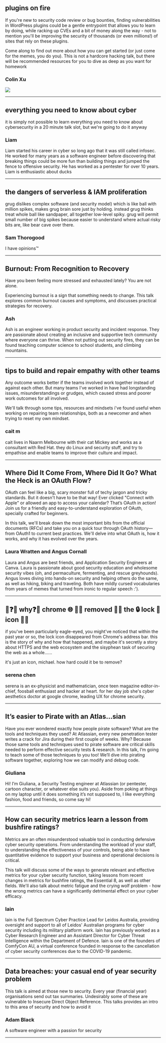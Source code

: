 ## plugins on fire

If you're new to security code review or bug bounties, finding vulnerabilities in WordPress plugins could be a gentle entrypoint that allows you to learn by doing, while racking up CVEs and a bit of money along the way - not to mention you'll be improving the security of thousands (or even millions!) of sites that rely on these plugins.

Come along to find out more about how you can get started (or just come for the memes, you do you). This is not a hardcore hacking talk, but there will be recommended resources for you to dive as deep as you want for homework

### Colin Xu

<div>
<img src="https://pbs.twimg.com/media/FSZTMPRaMAI2YeD.jpg:large" />
</div>

<hr />


## everything you need to know about cyber

it is simply not possible to learn everything you need to know about cybersecurity in a 20 minute talk slot, but we're going to do it anyway

### Liam

Liam started his career in cyber so long ago that it was still called infosec. He worked for many years as a software engineer before discovering that breaking things could be more fun than building things and jumped the fence to offensive security. He has worked as a pentester for over 10 years. Liam is enthusiastic about ducks


<hr />


## the dangers of serverless & IAM proliferation

grug dislikes complex software (and security model) which is like ball with million spikes, makes grug brain sore just by holding. instead grug thinks treat whole ball like sandpaper, all together low-level spiky. grug will permit small number of big spikes because easier to understand where actual risky bits are, like bear cave over there.

### Sam Thorogood

I have opinions™


<hr />


## Burnout: From Recognition to Recovery

Have you been feeling more stressed and exhausted lately? You are not alone.

Experiencing burnout is a sign that something needs to change. This talk explores common burnout causes and symptoms, and discusses practical strategies for recovery.

### Ash

Ash is an engineer working in product security and incident response. They are passionate about creating an inclusive and supportive tech community where everyone can thrive. When not putting out security fires, they can be found teaching computer science to school students, and climbing mountains.


<hr />


## tips to build and repair empathy with other teams

Any outcome works better if the teams involved work together instead of against each other. But many teams I've worked in have had longstanding issues, misunderstandings or grudges, which caused stress and poorer work outcomes for all involved.

We'll talk through some tips, resources and mindsets i've found useful when working on repairing team relationships, both as a newcomer and when trying to reset my own mindset.

### cait m

cait lives in Naarm Melbourne with their cat Mickey and works as a consultant with Red Hat. they do Linux and security stuff, and try to empathise and enable teams to improve their culture and impact.


<hr />


## Where Did It Come From, Where Did It Go? What the Heck is an OAuth Flow?

OAuth can feel like a big, scary monster full of techy jargon and tricky standards. But it doesn't have to be that way! Ever clicked "Connect with Apple" or allowed an app to access your calendar? That’s OAuth in action! Join us for a friendly and easy-to-understand exploration of OAuth, specially crafted for beginners.

In this talk, we'll break down the most important bits from the official documents (RFCs) and take you on a quick tour through OAuth history—from OAuth1 to current best practices. We'll delve into what OAuth is, how it works, and why it has evolved over the years.

### Laura Wratten and Angus Cornall

Laura and Angus are best friends, and Application Security Engineers at Canva. Laura is passionate about good security education and wholesome security vibes (oh, and permaculture, fermenting, and rescue greyhounds). Angus loves diving into hands-on security and helping others do the same, as well as hiking, biking and traveling. Both have mildly cursed vocabularies from years of memes that turned from ironic to regular speech :').


<hr />


## 🙋❓🙋 why❓🤔 chrome 🌐 🙅🚫 removed 🚫🙅 the 🔒 lock 🫨 icon 🤷🤷

if you've been particularly eagle-eyed, you might've noticed that within the past year or so, the lock icon disappeared from Chrome's address bar. this is the story of why and how that happened, and maybe it's secretly a story about HTTPS and the web ecosystem and the sisyphean task of securing the web as a whole...... 

it's just an icon, michael. how hard could it be to remove?

### serena chen

serena is an ex-physicist and mathematician, once teen magazine editor-in-chief, foosball enthusiast and hacker at heart. for her day job she's cyber aesthetics doctor at google chrome, leading UX for chrome security.


<hr />


## It’s easier to Pirate with an Atlas…sian

Have you ever wondered exactly how people pirate software? What are the tools and techniques they used? At Atlassian, every new penetration tester writes a crack for Jira during their first couple of weeks. Why? Because those same tools and techniques used to pirate software are critical skills needed to perform effective security tests & research. In this talk, I’m going to teach some of those techniques to you too! We’ll dive into pirating software together, exploring how we can modify and debug code.

### Giuliana

Hi! I’m Giuliana, a Security Testing engineer at Atlassian (or pentester, cartoon character, or whatever else suits you). Aside from poking at things on my laptop until it does something it’s not supposed to, I like everything fashion, food and friends, so come say hi!


<hr />


## How can security metrics learn a lesson from bushfire ratings?

Metrics are an often misunderstood valuable tool in conducting defensive cyber security operations. From understanding the workload of your staff, to understanding the effectiveness of your controls, being able to have quantitative evidence to support your business and operational decisions is critical.

This talk will discuss some of the ways to generate relevant and effective metrics for your cyber security function, taking lessons from recent changes in metrics for bushfire ratings, the Essential 8, as well as other fields. We'll also talk about metric fatigue and the crying wolf problem - how the wrong metrics can have a significantly detrimental effect on your cyber efficacy.

### Iain

Iain is the Full Spectrum Cyber Practice Lead for Leidos Australia, providing oversight and support to all of Leidos' Australian programs for cyber security including its military platform work. Iain has previously worked as a Cyber Research Engineer and an Assistant Director for Cyber Threat Intelligence within the Department of Defence. Iain is one of the founders of ComfyCon AU, a virtual conference founded in response to the cancellation of cyber security conferences due to the COVID-19 pandemic.


<hr />


## Data breaches: your casual end of year security problem

This talk is aimed at those new to security. Every year (financial year) organisations send out tax summaries. Undesirably some of these are vulnerable to Insecure Direct Object Reference. This talks provides an intro to this area of security and how to avoid it

### Adam Black

A software engineer with a passion for security


<hr />

